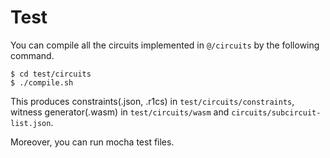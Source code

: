 # Test

You can compile all the circuits implemented in `@/circuits` by the following command.
```
$ cd test/circuits
$ ./compile.sh
```
This produces constraints(.json, .r1cs) in `test/circuits/constraints`, witness generator(.wasm) in `test/circuits/wasm` and `circuits/subcircuit-list.json`.

Moreover, you can run mocha test files.